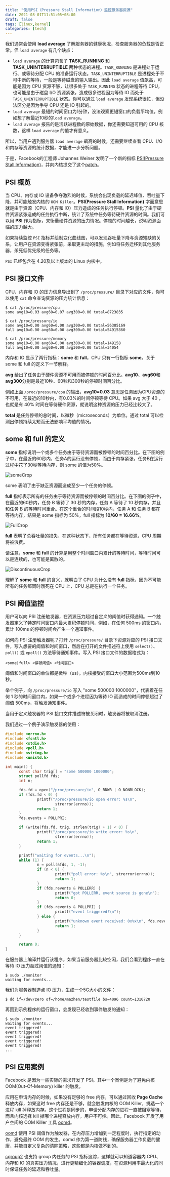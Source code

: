 ```yaml
---
title: "使用PSI（Pressure Stall Information）监控服务器资源"
date: 2021-08-01T11:51:05+08:00
draft: false
tags: [linux,kernel]
categories: [tech]
---
```


我们通常会使用 **load average** 了解服务器的健康状况，检查服务器的负载是否正常。但 `load average` 有几个缺点：

- `load average` 的计算包含了 **TASK_RUNNING** 和 **TASK_UNINTERRUPTIBLE** 两种状态的进程。`TASK_RUNNING` 是进程处于运行、或等待分配 CPU 的准备运行状态。`TASK_UNINTERRUPTIBLE` 是进程处于不可中断的等待，一般是等待磁盘的输入输出。因此 `load average` 值飙高，可能是因为 CPU 资源不够，让很多处于 `TASK_RUNNING` 状态的进程等待 CPU，也可能是由于磁盘 I/O 资源紧张，造成很多进程因为等待 IO 而处于 `TASK_UNINTERRUPTIBLE` 状态。你可以通过 `load average` 发现系统很忙，但没法区分是因为争夺 CPU 还是 IO 引起的。
- `load average` 最短的时间窗口为1分钟，没法观察更短窗口的负载平均值，例如想了解最近10秒的`load average`。
- `load average` 报告的是活跃进程数的原始数据，你还需要知道可用的 CPU 核数，这样 `load average` 的值才有意义。

所以，当用户遇到服务器 `load average` 飙高的时候，还需要继续查看 CPU、I/O 和内存等资源的统计数据，才能进一步分析问题。

于是，Facebook的工程师 Johannes Weiner 发明了一个新的指标 [PSI(Pressure Stall Information)](https://www.kernel.org/doc/html/latest/accounting/psi.html)，并向内核提交了这个[patch](https://lwn.net/Articles/763629/)。


## PSI 概览

当 CPU、内存或 IO 设备争夺激烈的时候，系统会出现负载的延迟峰值、吞吐量下降，并可能触发内核的 `OOM Killer`。**PSI(Pressure Stall Information)** 字面意思就是由于资源（CPU、内存和 IO）压力造成的任务执行停顿。**PSI** 量化了由于硬件资源紧张造成的任务执行中断，统计了系统中任务等待硬件资源的时间。我们可以用 **PSI** 作为指标，来衡量硬件资源的压力情况。停顿的时间越长，说明资源面临的压力越大。

如果持续监控 `PSI` 指标并绘制变化曲线图，可以发现吞吐量下降与资源短缺的关系，让用户在资源变得紧张前，采取更主动的措施，例如将任务迁移到其他服务器，杀死低优先级的任务等。

`PSI` 已经包含在 4.20及以上版本的 Linux 内核中。

## PSI 接口文件

CPU、内存和 IO 的压力信息导出到了 `/proc/pressure/` 目录下对应的文件，你可以使用 `cat` 命令查询资源的压力统计信息：

```
$ cat /proc/pressure/cpu 
some avg10=0.03 avg60=0.07 avg300=0.06 total=8723835

$ cat /proc/pressure/io 
some avg10=0.00 avg60=0.00 avg300=0.00 total=56385169
full avg10=0.00 avg60=0.00 avg300=0.00 total=54915860

$ cat /proc/pressure/memory 
some avg10=0.00 avg60=0.00 avg300=0.00 total=149158
full avg10=0.00 avg60=0.00 avg300=0.00 total=34054
```

内存和 IO 显示了两行指标：**some** 和 **full**，CPU 只有一行指标 **some**。关于 some 和 full 的定义下一节解释。

**avg** 给出了任务由于硬件资源不可用而被停顿的时间百分比。**avg10**、**avg60**和**avg300**分别是最近10秒、60秒和300秒的停顿时间百分比。

例如上面 `/proc/pressure/cpu` 的输出，**avg10=0.03** 意思是任务因为CPU资源的不可用，在最近的10秒内，有0.03%的时间停顿等待 CPU。如果 avg 大于 40 ，也就是有 40% 时间在等待硬件资源，就说明这种资源的压力已经比较大了。

**total** 是任务停顿的总时间，以微秒（microseconds）为单位。通过 total 可以检测出停顿持续太短而无法影响平均值的情况。



## some 和 full 的定义

**some** 指标说明一个或多个任务由于等待资源而被停顿的时间百分比。在下图的例子中，在最近的60秒内，任务A的运行没有停顿，而由于内存紧张，任务B在运行过程中花了30秒等待内存，则 some 的值为50%。

![someCrop](https://cdn.mazhen.tech/images/202209241153234.png)

some 表明了由于缺乏资源而造成至少一个任务的停顿。

**full** 指标表示所有的任务由于等待资源而被停顿的时间百分比。在下图的例子中，在最近的60秒内，任务 B 等待了 30 秒的内存，任务 A 等待了 10 秒内存，并且和任务 B 的等待时间重合。在这个重合的时间段10秒内，任务 A 和 任务 B 都在等待内存，结果是 some 指标为 50%，full 指标为 **10/60 = 16.66%**。

![FullCrop](https://cdn.mazhen.tech/images/202209241154595.png)

**full** 表明了总吞吐量的损失，在这种状态下，所有任务都在等待资源，CPU 周期将被浪费。

请注意，**some** 和 **full** 的计算是用整个时间窗口内累计的等待时间，等待时间可以是连续的，也可能是离散的。

![DiscontinuousCrop](https://cdn.mazhen.tech/images/202209241154037.png)

理解了 **some** 和 **full** 的含义，就明白了 CPU 为什么没有 **full** 指标，因为不可能所有的任务都同时饿死在 CPU 上，CPU 总是在执行一个任务。

## PSI 阈值监控

用户可以向 PSI 注册触发器，在资源压力超过自定义的阈值时获得通知。一个触发器定义了特定时间窗口内最大累积停顿时间，例如，在任何 500ms 的窗口内，累计 100ms 的停顿时间会产生一个通知事件。

如何向 PSI 注册触发器呢？打开 `/proc/pressure/` 目录下资源对应的 PSI 接口文件，写入想要的阈值和时间窗口，然后在打开的文件描述符上使用 `select()`、`poll()` 或 `epoll()` 方法等待通知事件。写入 PSI 接口文件的数据格式为：

```
<some|full> <停顿阈值> <时间窗口>
```

阈值和时间窗口的单位都是微秒（us）。内核接受的窗口大小范围为500ms到10秒。

举个例子，向 `/proc/pressure/io` 写入 "some 500000 1000000"，代表着在任何 1 秒的时间窗口内，如果一个或多个进程因为等待 IO 而造成的时间停顿超过了阈值 500ms，将触发通知事件。

当用于定义触发器的 PSI 接口文件描述符被关闭时，触发器将被取消注册。

我们通过一个例子演示触发器的使用：

```c
#include <errno.h>
#include <fcntl.h>
#include <stdio.h>
#include <poll.h>
#include <string.h>
#include <unistd.h>

int main() {
      const char trig[] = "some 500000 1000000";
      struct pollfd fds;
      int n;

      fds.fd = open("/proc/pressure/io", O_RDWR | O_NONBLOCK);
      if (fds.fd < 0) {
              printf("/proc/pressure/io open error: %s\n",
                      strerror(errno));
              return 1;
      }
      fds.events = POLLPRI;

      if (write(fds.fd, trig, strlen(trig) + 1) < 0) {
              printf("/proc/pressure/io write error: %s\n",
                      strerror(errno));
              return 1;
      }

      printf("waiting for events...\n");
      while (1) {
              n = poll(&fds, 1, -1);
              if (n < 0) {
                      printf("poll error: %s\n", strerror(errno));
                      return 1;
              }
              if (fds.revents & POLLERR) {
                      printf("got POLLERR, event source is gone\n");
                      return 0;
              }
              if (fds.revents & POLLPRI) {
                      printf("event triggered!\n");
              } else {
                      printf("unknown event received: 0x%x\n", fds.revents);
                      return 1;
              }
      }

      return 0;
}
```

在服务器上编译并运行该程序，如果当前服务器比较空闲，我们会看到程序一直在等待 IO 压力超过阈值的通知：

```
$ sudo ./monitor 
waiting for events...
```

我们为服务器制造点 IO 压力，生成一个5G大小的文件：

```
$ dd if=/dev/zero of=/home/mazhen/testfile bs=4096 count=1310720
```

再回到示例程序的运行窗口，会发现已经收到事件触发的通知：

```
$ sudo ./monitor 
waiting for events...
event triggered!
event triggered!
event triggered!
event triggered!
event triggered!
...
```

## PSI 应用案例

Facebook 是因为一些实际的需求开发了 PSI。其中一个案例是为了避免内核 OOM(Out-Of-Memory) killer 的触发。

应用在申请内存的时候，如果没有足够的 free 内存，可以通过回收 **Page Cache** 释放内存，如果这时 free 内存还是不够，就会触发内核的 OOM Killer，挑选一个进程 kill 掉释放内存。这个过程是同步的，申请分配内存的进程一直被阻塞等待，而且内核选择 kill 掉哪个进程释放内存，用户不可控。因此，Facebook 开发了用户空间的 OOM Killer 工具 [oomd](https://github.com/facebookincubator/oomd)。

[oomd](https://github.com/facebookincubator/oomd) 使用 PSI 阈值作为触发器，在内存压力增加到一定程度时，执行指定的动作，避免最终 OOM 的发生。oomd 作为第一道防线，确保服务器工作负载的健康，并能自定义复杂的清除策略，这些都是内核做不到的。

[cgroup2](https://www.kernel.org/doc/html/latest/admin-guide/cgroup-v2.html) 也支持 group 内任务的 PSI 指标追踪，这样就可以知道容器内 CPU、内存和 IO 的真实压力情况，进行更精细化的容器调度，在资源利用率最大化的同时保证任务的延迟和吞吐量。
